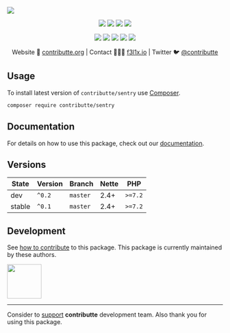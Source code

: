 ![](https://heatbadger.now.sh/github/readme/contributte/sentry/)

<p align=center>
  <a href="https://github.com/contributte/sentry/actions"><img src="https://badgen.net/github/checks/contributte/sentry/master?cache=300"></a>
  <a href="https://coveralls.io/r/contributte/sentry"><img src="https://badgen.net/coveralls/c/github/contributte/sentry?cache=300"></a>
  <a href="https://packagist.org/packages/contributte/sentry"><img src="https://badgen.net/packagist/dm/contributte/sentry"></a>
  <a href="https://packagist.org/packages/contributte/sentry"><img src="https://badgen.net/packagist/v/contributte/sentry"></a>
</p>
<p align=center>
  <a href="https://packagist.org/packages/contributte/sentry"><img src="https://badgen.net/packagist/php/contributte/sentry"></a>
  <a href="https://github.com/contributte/sentry"><img src="https://badgen.net/github/license/contributte/sentry"></a>
  <a href="https://bit.ly/ctteg"><img src="https://badgen.net/badge/support/gitter/cyan"></a>
  <a href="https://bit.ly/cttfo"><img src="https://badgen.net/badge/support/forum/yellow"></a>
  <a href="https://contributte.org/partners.html"><img src="https://badgen.net/badge/sponsor/donations/F96854"></a>
</p>

<p align=center>
Website 🚀 <a href="https://contributte.org">contributte.org</a> | Contact 👨🏻‍💻 <a href="https://f3l1x.io">f3l1x.io</a> | Twitter 🐦 <a href="https://twitter.com/contributte">@contributte</a>
</p>

## Usage

To install latest version of `contributte/sentry` use [Composer](https://getcomposer.org).

```bash
composer require contributte/sentry
```

## Documentation

For details on how to use this package, check out our [documentation](.docs).

## Versions

| State       | Version | Branch   | Nette | PHP     |
|-------------|---------|----------|-------|---------|
| dev         | `^0.2`  | `master` | 2.4+  | `>=7.2` |
| stable      | `^0.1`  | `master` | 2.4+  | `>=7.2` |


## Development

See [how to contribute](https://contributte.org) to this package. This package is currently maintained by these authors.

<a href="https://github.com/f3l1x">
    <img width="80" height="80" src="https://avatars2.githubusercontent.com/u/538058?v=3&s=80">
</a>

-----

Consider to [support](https://contributte.org/partners) **contributte** development team.
Also thank you for using this package.
